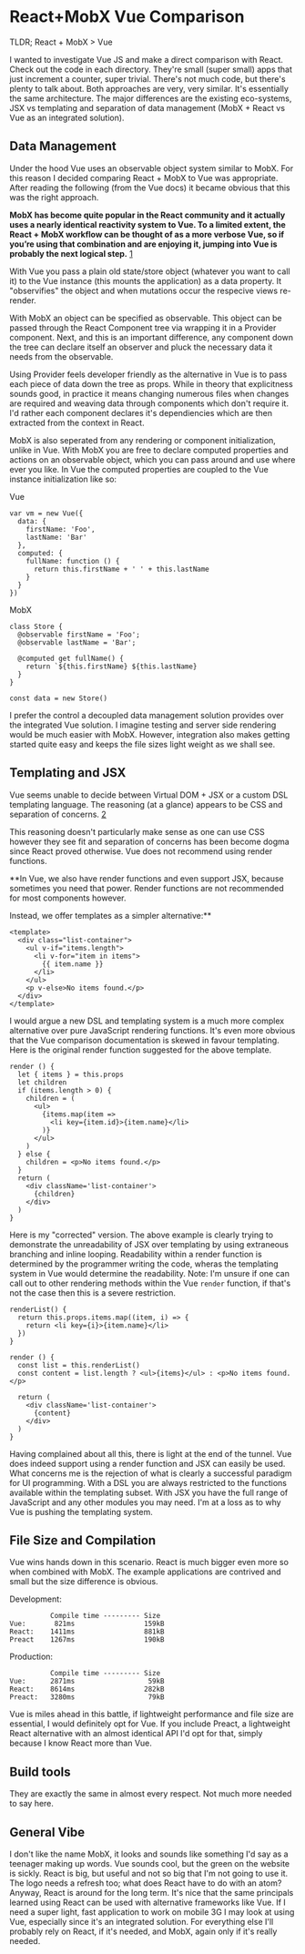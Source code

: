 # React+MobX Vue Comparison

TLDR; React + MobX > Vue

I wanted to investigate Vue JS and make a direct comparison with React. Check out the code in each directory. They're small (super small) apps that just increment a counter, super trivial. There's not much code, but there's plenty to talk about. Both approaches are very, very similar. It's essentially the same architecture. The major differences are the existing eco-systems, JSX vs templating and separation of data management (MobX + React vs Vue as an integrated solution).

## Data Management

Under the hood Vue uses an observable object system similar to MobX. For this reason I decided comparing React + MobX to Vue was appropriate. After reading the following (from the Vue docs) it became obvious that this was the right approach.

**MobX has become quite popular in the React community and it actually uses a nearly identical reactivity system to Vue. To a limited extent, the React + MobX workflow can be thought of as a more verbose Vue, so if you’re using that combination and are enjoying it, jumping into Vue is probably the next logical step.** [1](https://vuejs.org/guide/comparison.html#With-MobX)

With Vue you pass a plain old state/store object (whatever you want to call it) to the Vue instance (this mounts the application) as a data property. It "observifies" the object and when mutations occur the respecive views re-render.

With MobX an object can be specified as observable. This object can be passed through the React Component tree via wrapping it in a Provider component. Next, and this is an important difference, any component down the tree can declare itself an observer and pluck the necessary data it needs from the observable.

Using Provider feels developer friendly as the alternative in Vue is to pass each piece of data down the tree as props. While in theory that explicitness sounds good, in practice it means changing numerous files when changes are required and weaving data through components which don't require it. I'd rather each component declares it's dependiencies which are then extracted from the context in React.

MobX is also seperated from any rendering or component initialization, unlike in Vue. With MobX you are free to declare computed properties and actions on an observable object, which you can pass around and use where ever you like. In Vue the computed properties are coupled to the Vue instance initialization like so:

Vue
```
var vm = new Vue({
  data: {
    firstName: 'Foo',
    lastName: 'Bar'
  },
  computed: {
    fullName: function () {
      return this.firstName + ' ' + this.lastName
    }
  }
})
```

MobX
```
class Store {
  @observable firstName = 'Foo';
  @observable lastName = 'Bar';

  @computed get fullName() {
    return `${this.firstName} ${this.lastName}
  }
}

const data = new Store()
```

I prefer the control a decoupled data management solution provides over the integrated Vue solution. I imagine testing and server side rendering would be much easier with MobX. However, integration also makes getting started quite easy and keeps the file sizes light weight as we shall see.

## Templating and JSX

Vue seems unable to decide between Virtual DOM + JSX or a custom DSL templating language. The reasoning (at a glance) appears to be CSS and separation of concerns. [2](https://vuejs.org/guide/comparison.html#HTML-amp-CSS)

This reasoning doesn't particularly make sense as one can use CSS however they see fit and separation of concerns has been become dogma since React proved otherwise. Vue does not recommend using render functions.

**In Vue, we also have render functions and even support JSX, because sometimes you need that power. Render functions are not recommended for most components however.

Instead, we offer templates as a simpler alternative:**

```
<template>
  <div class="list-container">
    <ul v-if="items.length">
      <li v-for="item in items">
        {{ item.name }}
      </li>
    </ul>
    <p v-else>No items found.</p>
  </div>
</template>
```

I would argue a new DSL and templating system is a much more complex alternative over pure JavaScript rendering functions. It's even more obvious that the Vue comparison documentation is skewed in favour templating. Here is the original render function suggested for the above template.

```
render () {
  let { items } = this.props
  let children
  if (items.length > 0) {
    children = (
      <ul>
        {items.map(item =>
          <li key={item.id}>{item.name}</li>
        )}
      </ul>
    )
  } else {
    children = <p>No items found.</p>
  }
  return (
    <div className='list-container'>
      {children}
    </div>
  )
}
```

Here is my "corrected" version. The above example is clearly trying to demonstrate the unreadability of JSX over templating by using extraneous branching and inline looping. Readability within a render function is determined by the programmer writing the code, wheras the templating system in Vue would determine the readability. Note: I'm unsure if one can call out to other rendering methods within the Vue `render` function, if that's not the case then this is a severe restriction.

```
renderList() {
  return this.props.items.map((item, i) => {
    return <li key={i}>{item.name}</li>
  })
}

render () {
  const list = this.renderList()
  const content = list.length ? <ul>{items}</ul> : <p>No items found.</p>

  return (
    <div className='list-container'>
      {content}
    </div>
  )
}
```

Having complained about all this, there is light at the end of the tunnel. Vue does indeed support using a render function and JSX can easily be used. What concerns me is the rejection of what is clearly a successful paradigm for UI programming. With a DSL you are always restricted to the functions available within the templating subset. With JSX you have the full range of JavaScript and any other modules you may need. I'm at a loss as to why Vue is pushing the templating system.

## File Size and Compilation

Vue wins hands down in this scenario. React is much bigger even more so when combined with MobX. The example applications are contrived and small but the size difference is obvious.

Development:
```
          Compile time --------- Size
Vue:       821ms                 159kB
React:    1411ms                 881kB
Preact    1267ms                 190kB
```

Production:
```
          Compile time --------- Size
Vue:      2871ms                  59kB
React:    8614ms                 282kB
Preact:   3280ms                  79kB
```

Vue is miles ahead in this battle, if lightweight performance and file size are essential, I would definitely opt for Vue. If you include Preact, a lightweight React alternative with an almost identical API I'd opt for that, simply because I know React more than Vue.

## Build tools

They are exactly the same in almost every respect. Not much more needed to say here.

## General Vibe

I don't like the name MobX, it looks and sounds like something I'd say as a teenager making up words. Vue sounds cool, but the green on the website is sickly. React is big, but useful and not so big that I'm not going to use it. The logo needs a refresh too; what does React have to do with an atom? Anyway, React is around for the long term. It's nice that the same principals learned using React can be used with alternative frameworks like Vue. If I need a super light, fast application to work on mobile 3G I may look at using Vue, especially since it's an integrated solution. For everything else I'll probably rely on React, if it's needed, and MobX, again only if it's really needed.
